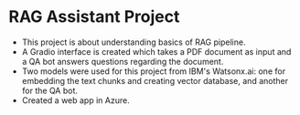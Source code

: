 # RAG Assistant Project
- This project is about understanding basics of RAG pipeline. 
- A Gradio interface is created which takes a PDF document as input and a QA bot answers questions regarding the document. 
- Two models were used for this project from IBM's Watsonx.ai: one for embedding the text chunks and creating vector database, and another for the QA bot.
- Created a web app in Azure.
